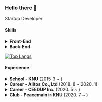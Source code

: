 ### Hello there 👋

Startup Developer

#### Skills
<details>
  <summary><strong>Front-End</strong></summary>
  
  * React JS 
  * React Native
  * HTML
  * CSS
  * Javascript
  
</details>

<details>
  <summary><strong>Back-End</strong></summary>
  
  * Node JS
  * Express JS
  * Firebase
  * MongoDB
  
</details>

[![Top Langs](https://github-readme-stats.vercel.app/api/top-langs/?username=anuraghazra&layout=compact)](https://github.com/anuraghazra/github-readme-stats)

#### Experience

<details>
  <summary><strong>School - KNU</strong> (2015. 3 ~ )</summary>
  
  * Electronic Engineering
  * GPA : 3.81/4.3 (94.1/100)
  
</details>

<details>
  <summary><strong>Career - Ailtos Co., Ltd</strong> (2018. 8 ~ 2020. 1)</summary>
  
  - as Web, App Developer
  - Playpick
  - Busyless
  
</details>

<details>
  <summary><strong>Career - CEEDUP Inc.</strong> (2020. 5 ~ )</summary>
  
  * as Web Service Developer
  * [CEEDUP Inc.](https://ceedup.com)
  * Heritage Monitor
  
</details>

<details>
  <summary><strong>Club - Peacemain in KNU</strong> (2020. 7 ~ )</summary>
  
  * as Club Leader
  * [Peacemain](https://github.com/peacemain-club)
  
</details>
